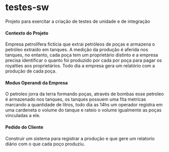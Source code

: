 # testes-sw
Projeto para exercitar a criação de testes de unidade e de integração

#### Contexto do Projeto

Empresa petrolífera fictícia que extrai petróleos de poças e armazena o petróleo extraído em tanques.
A medição da produção é aferida nos tanques, no entanto, cada poça tem um proprietário distinto e a empresa precisa identificar o quanto foi produzido por cada por poça para pagar os royalties aos proprietários.
Todo dia a empresa gera um relatório com a produção de cada poça.

#### Modus Operandi da Empresa

O petroleo jorra da terra formando poças, através de bombas esse petroleo é armazenado nos tanques, os tanques possuem uma fita metricas marcando a quantidade de litros, todo dia as 14hs um operador registra em uma cardeneta o volume do tanque e rateio o volume igualmente as poças vinculadas a ele.

#### Pedido do Cliente

Construir um sistema para registrar a produção e que gere um relatorio diário com o que cada poço produziu.
